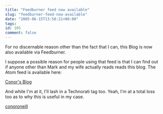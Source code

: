 ```yaml
---
title: "Feedburner feed now available"
slug: "feedburner-feed-now-available"
date: "2005-06-15T13:58:21+00:00"
tags:
id: 105
comment: false
---
```


<div style="clear: both" />For no discernable reason other than the fact that I can, this Blog is now also available via Feedburner.

I suppose a possible reason for people using that feed is that I can find out if anyone other than Mark and my wife actually reads reads this blog. The Atom feed is available here:

[Conor's Blog](http://feeds.feedburner.com/ConorsBlog)

And while I'm at it, I'll lash in a Technorati tag too. Yeah, I'm at a total loss too as to why this is useful in my case.

[conoroneill](http://technorati.com/tag/conoroneill)
<div style="clear: both; padding-bottom: 0.25em" />
